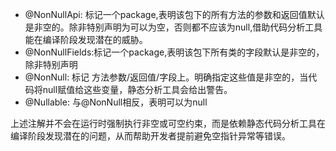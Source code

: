 - @NonNullApi: 标记一个package,表明该包下的所有方法的参数和返回值默认是非空的。除非特别声明为可以为空，否则都不应该为null,借助代码分析工具能在编译阶段发现潜在的威胁。
- @NonNullFields:标记一个package,表明该包下所有类的字段默认是非空的，除非特别声明
- @NonNull: 标记 方法参数/返回值/字段上。明确指定这些值是非空的，当代码将null赋值给这些变量，静态分析工具会给出警告。
- @Nullable: 与@NonNull相反，表明可以为null

上述注解并不会在运行时强制执行非空或可空约束，而是依赖静态代码分析工具在编译阶段发现潜在的问题，从而帮助开发者提前避免空指针异常等错误。